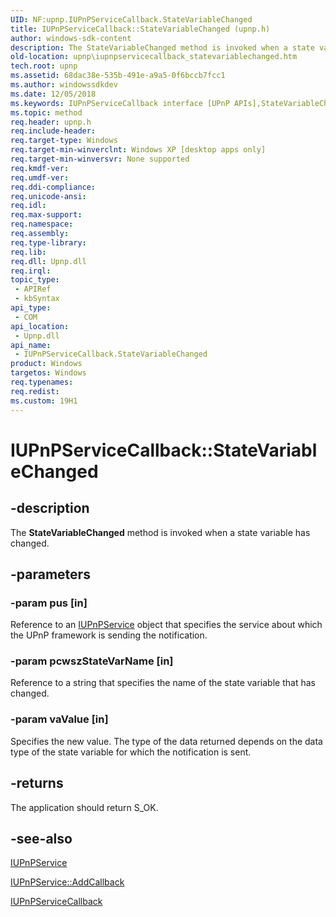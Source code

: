 ```yaml
---
UID: NF:upnp.IUPnPServiceCallback.StateVariableChanged
title: IUPnPServiceCallback::StateVariableChanged (upnp.h)
author: windows-sdk-content
description: The StateVariableChanged method is invoked when a state variable has changed.
old-location: upnp\iupnpservicecallback_statevariablechanged.htm
tech.root: upnp
ms.assetid: 68dac38e-535b-491e-a9a5-0f6bccb7fcc1
ms.author: windowssdkdev
ms.date: 12/05/2018
ms.keywords: IUPnPServiceCallback interface [UPnP APIs],StateVariableChanged method, IUPnPServiceCallback.StateVariableChanged, IUPnPServiceCallback::StateVariableChanged, StateVariableChanged, StateVariableChanged method [UPnP APIs], StateVariableChanged method [UPnP APIs],IUPnPServiceCallback interface, _upnp_iupnpservicecallback_statevariablechanged, upnp.iupnpservicecallback_statevariablechanged, upnp/IUPnPServiceCallback::StateVariableChanged
ms.topic: method
req.header: upnp.h
req.include-header: 
req.target-type: Windows
req.target-min-winverclnt: Windows XP [desktop apps only]
req.target-min-winversvr: None supported
req.kmdf-ver: 
req.umdf-ver: 
req.ddi-compliance: 
req.unicode-ansi: 
req.idl: 
req.max-support: 
req.namespace: 
req.assembly: 
req.type-library: 
req.lib: 
req.dll: Upnp.dll
req.irql: 
topic_type:
 - APIRef
 - kbSyntax
api_type:
 - COM
api_location:
 - Upnp.dll
api_name:
 - IUPnPServiceCallback.StateVariableChanged
product: Windows
targetos: Windows
req.typenames: 
req.redist: 
ms.custom: 19H1
---
```


# IUPnPServiceCallback::StateVariableChanged


## -description


The 
<b>StateVariableChanged</b> method is invoked when a state variable has changed.


## -parameters




### -param pus [in]

Reference to an 
<a href="https://docs.microsoft.com/windows/desktop/api/upnp/nn-upnp-iupnpservice">IUPnPService</a> object that specifies the service about which the UPnP framework is sending the notification.


### -param pcwszStateVarName [in]

Reference to a string that specifies the name of the state variable that has changed.


### -param vaValue [in]

Specifies the new value. The type of the data returned depends on the data type of the state variable for which the notification is sent.


## -returns



The application should return S_OK.




## -see-also




<a href="https://docs.microsoft.com/windows/desktop/api/upnp/nn-upnp-iupnpservice">IUPnPService</a>



<a href="https://docs.microsoft.com/windows/desktop/api/upnp/nf-upnp-iupnpservice-addcallback">IUPnPService::AddCallback</a>



<a href="https://docs.microsoft.com/windows/desktop/api/upnp/nn-upnp-iupnpservicecallback">IUPnPServiceCallback</a>
 

 

